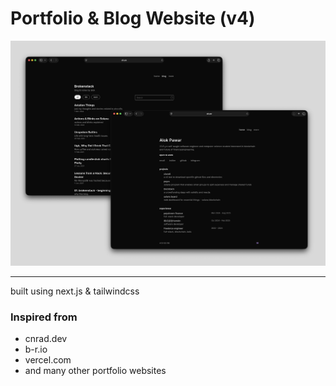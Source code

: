 # Portfolio & Blog Website (v4)

<img src="public/screenshot.png">

--- 
built using next.js & tailwindcss

### Inspired from
- cnrad.dev
- b-r.io
- vercel.com
- and many other portfolio websites